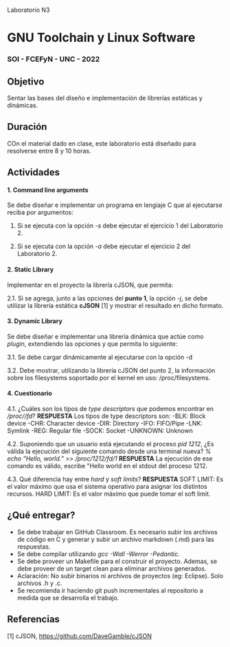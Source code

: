 Laboratorio N3
# GNU Toolchain y Linux Software
### SOI - FCEFyN - UNC - 2022


## Objetivo
Sentar las bases del diseño e implementación de librerías estáticas y dinámicas.


## Duración
COn el material dado en clase, este laboratorio está diseñado para resolverse entre 8 y 10 horas.


## Actividades
#### 1. Command line arguments


Se debe diseñar e implementar un programa en lengiaje C que al ejecutarse reciba por argumentos:

  1. Si se ejecuta con la opción _-s_ debe ejecutar el ejercicio 1 del Laboratorio 2.

  1. Si se ejecuta con la opción _-a_ debe ejecutar el ejercicio 2 del Laboratorio 2.



#### 2. Static Library

Implementar en el proyecto la librería cJSON, que permita:

  2.1. Si se agrega, junto a las opciones del **punto 1**, la opción _-j_, se debe utilizar la librería estática **cJSON** [1] y mostrar el resultado en dicho formato.
  
#### 3. Dynamic Library

Se debe diseñar e implementar una librería dinámica que actúe como _plugin_, extendiendo las opciones y que permita lo siguiente:

  3.1. Se debe cargar dinámicamente al ejecutarse con la opción -d
  
  3.2. Debe mostrar, utilizando la librería cJSON del punto 2, la información sobre los filesystems soportado por el kernel en uso: /proc/filesystems.
  
#### 4. Cuestionario

  4.1. ¿Cuáles son los tipos de _type descriptors_ que podemos encontrar en _/proc/<id>/fd_?
    **RESPUESTA**
      Los tipos de type descriptors son: 
        -BLK: Block device 
        -CHR: Character device 
        -DIR: Directory 
        -IFO: FIFO/Pipe 
        -LNK: Symlink 
        -REG: Regular file 
        -SOCK: Socket 
        -UNKNOWN: Unknown
  
  4.2. Suponiendo que un usuario está ejecutando el proceso _pid 1212_, ¿Es válida la ejecución del siguiente comando desde una terminal nueva?
_% echo “Hello, world.” >> /proc/1212/fd/1_
    **RESPUESTA**
      La ejecución de ese comando es válido, escribe "Hello world en el stdout del proceso 1212.
  
  4.3. Qué diferencia hay entre _hard_ y _soft limits_?
    **RESPUESTA**
    SOFT LIMIT: Es el valor máximo que usa el sistema operativo para asignar los distintos recursos. 
    HARD LIMIT: Es el valor máximo que puede tomar el soft limit.



## ¿Qué entregar?
- Se debe trabajar en GitHub Classroom. Es necesario subir los archivos de código en C y generar y subir un archivo markdown (.md) para las respuestas.
- Se debe compilar utilizando *gcc -Wall -Werror -Pedantic*.
- Se debe proveer un Makefile para el construir el proyecto. Ademas, se debe proveer de un target clean para eliminar archivos generados.
- Aclaración: No subir binarios ni archivos de proyectos (eg: Eclipse). Solo archivos .h y .c.
- Se recomienda ir haciendo git push incrementales al repositorio a medida que se desarrolla el trabajo.

## Referencias
[1] cJSON, https://github.com/DaveGamble/cJSON
